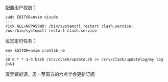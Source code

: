
配置用户权限：

```shell
sudo EDITOR=nvim visudo
---
rick ALL=NOPASSWD: /bin/systemctl restart clash.service, /usr/bin/systemctl restart clash.service
```

设定定时任务：

```shell
env EDITOR=nvim crontab -e
---
30 6 * * 1-5 bash /srv/clash/update.sh >> /srv/clash/updatelog/my.log 2>&1
```

没弄错的话，周一至周五的六点半会更新订阅